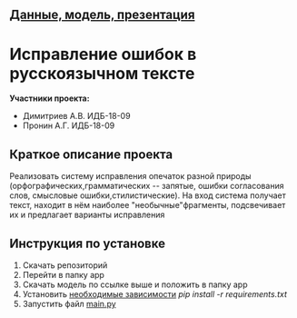 ## [Данные, модель, презентация](https://drive.google.com/folderview?id=1-xf8ILbPmzb0z3e1wYY8P_Dz0ujNgQUj)

# Исправление ошибок в русскоязычном тексте
**Участники проекта:**<br>
* Димитриев А.В. ИДБ-18-09<br>
* Пронин А.Г. ИДБ-18-09
## Краткое описание проекта
Реализовать систему исправления опечаток разной природы (орфографических,грамматических -- запятые, ошибки согласования слов, смысловые ошибки,стилистические). На вход система получает текст, находит в нём наиболее "необычные"фрагменты, подсвечивает их и предлагает варианты исправления
## Инструкция по установке
1. Скачать репозиторий
2. Перейти в папку app
3. Скачать модель по ссылке выше и положить в папку app
4. Установить [необходимые зависимости](app/requirements.txt) <i> pip install -r requirements.txt </i>
5. Запустить файл [main.py](app/main.py)
